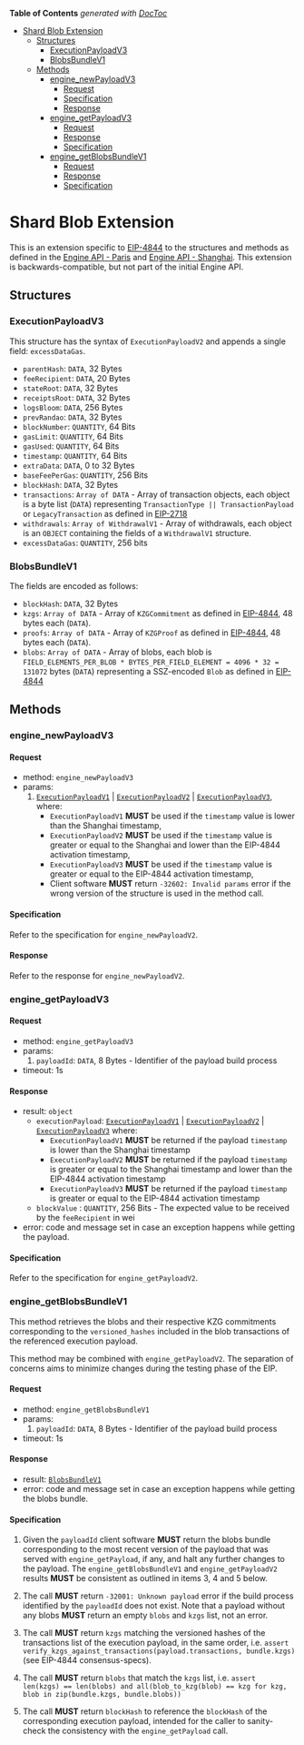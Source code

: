 <!-- START doctoc generated TOC please keep comment here to allow auto update -->
<!-- DON'T EDIT THIS SECTION, INSTEAD RE-RUN doctoc TO UPDATE -->
**Table of Contents**  *generated with [DocToc](https://github.com/thlorenz/doctoc)*

- [Shard Blob Extension](#shard-blob-extension)
  - [Structures](#structures)
    - [ExecutionPayloadV3](#executionpayloadv3)
    - [BlobsBundleV1](#blobsbundlev1)
  - [Methods](#methods)
    - [engine_newPayloadV3](#engine_newpayloadv3)
      - [Request](#request)
      - [Specification](#specification)
      - [Response](#response)
    - [engine_getPayloadV3](#engine_getpayloadv3)
      - [Request](#request-1)
      - [Response](#response-1)
      - [Specification](#specification-1)
    - [engine_getBlobsBundleV1](#engine_getblobsbundlev1)
      - [Request](#request-2)
      - [Response](#response-2)
      - [Specification](#specification-2)

<!-- END doctoc generated TOC please keep comment here to allow auto update -->

# Shard Blob Extension

This is an extension specific to [EIP-4844](https://eips.ethereum.org/EIPS/eip-4844) to the structures and methods as defined in the [Engine API - Paris](../paris.md) and [Engine API - Shanghai](../shanghai.md).
This extension is backwards-compatible, but not part of the initial Engine API.

## Structures

### ExecutionPayloadV3

This structure has the syntax of `ExecutionPayloadV2` and appends a single field: `excessDataGas`.

- `parentHash`: `DATA`, 32 Bytes
- `feeRecipient`:  `DATA`, 20 Bytes
- `stateRoot`: `DATA`, 32 Bytes
- `receiptsRoot`: `DATA`, 32 Bytes
- `logsBloom`: `DATA`, 256 Bytes
- `prevRandao`: `DATA`, 32 Bytes
- `blockNumber`: `QUANTITY`, 64 Bits
- `gasLimit`: `QUANTITY`, 64 Bits
- `gasUsed`: `QUANTITY`, 64 Bits
- `timestamp`: `QUANTITY`, 64 Bits
- `extraData`: `DATA`, 0 to 32 Bytes
- `baseFeePerGas`: `QUANTITY`, 256 Bits
- `blockHash`: `DATA`, 32 Bytes
- `transactions`: `Array of DATA` - Array of transaction objects, each object is a byte list (`DATA`) representing `TransactionType || TransactionPayload` or `LegacyTransaction` as defined in [EIP-2718](https://eips.ethereum.org/EIPS/eip-2718)
- `withdrawals`: `Array of WithdrawalV1` - Array of withdrawals, each object is an `OBJECT` containing the fields of a `WithdrawalV1` structure.
- `excessDataGas`: `QUANTITY`, 256 bits

### BlobsBundleV1

The fields are encoded as follows:

- `blockHash`: `DATA`, 32 Bytes
- `kzgs`: `Array of DATA` - Array of `KZGCommitment` as defined in [EIP-4844](https://eips.ethereum.org/EIPS/eip-4844), 48 bytes each (`DATA`).
- `proofs`: `Array of DATA` - Array of `KZGProof` as defined in [EIP-4844](https://eips.ethereum.org/EIPS/eip-4844), 48 bytes each (`DATA`).
- `blobs`: `Array of DATA` - Array of blobs, each blob is `FIELD_ELEMENTS_PER_BLOB * BYTES_PER_FIELD_ELEMENT = 4096 * 32 = 131072` bytes (`DATA`) representing a SSZ-encoded `Blob` as defined in [EIP-4844](https://eips.ethereum.org/EIPS/eip-4844)

## Methods

### engine_newPayloadV3

#### Request

* method: `engine_newPayloadV3`
* params:
  1. [`ExecutionPayloadV1`](../paris.md#ExecutionPayloadV1) | [`ExecutionPayloadV2`](../shanghai.md#ExecutionPayloadV2) | [`ExecutionPayloadV3`](#ExecutionPayloadV3), where:
      - `ExecutionPayloadV1` **MUST** be used if the `timestamp` value is lower than the Shanghai timestamp,
      - `ExecutionPayloadV2` **MUST** be used if the `timestamp` value is greater or equal to the Shanghai and lower than the EIP-4844 activation timestamp,
      - `ExecutionPayloadV3` **MUST** be used if the `timestamp` value is greater or equal to the EIP-4844 activation timestamp,
      - Client software **MUST** return `-32602: Invalid params` error if the wrong version of the structure is used in the method call.

#### Specification

Refer to the specification for `engine_newPayloadV2`.

#### Response

Refer to the response for `engine_newPayloadV2`.

### engine_getPayloadV3

#### Request

* method: `engine_getPayloadV3`
* params:
  1. `payloadId`: `DATA`, 8 Bytes - Identifier of the payload build process
* timeout: 1s

#### Response

* result: `object`
  - `executionPayload`: [`ExecutionPayloadV1`](../paris.md#ExecutionPayloadV1) | [`ExecutionPayloadV2`](../shanghai.md#ExecutionPayloadV2) |  [`ExecutionPayloadV3`](#ExecutionPayloadV3) where:
    - `ExecutionPayloadV1` **MUST** be returned if the payload `timestamp` is lower than the Shanghai timestamp
    - `ExecutionPayloadV2` **MUST** be returned if the payload `timestamp` is greater or equal to the Shanghai timestamp and lower than the EIP-4844 activation timestamp
    - `ExecutionPayloadV3` **MUST** be returned if the payload `timestamp` is greater or equal to the EIP-4844 activation timestamp
  - `blockValue` : `QUANTITY`, 256 Bits - The expected value to be received by the `feeRecipient` in wei
* error: code and message set in case an exception happens while getting the payload.

#### Specification

Refer to the specification for `engine_getPayloadV2`.

### engine_getBlobsBundleV1

This method retrieves the blobs and their respective KZG commitments corresponding to the `versioned_hashes`
included in the blob transactions of the referenced execution payload.

This method may be combined with `engine_getPayloadV2`.
The separation of concerns aims to minimize changes during the testing phase of the EIP.

#### Request

* method: `engine_getBlobsBundleV1`
* params:
  1. `payloadId`: `DATA`, 8 Bytes - Identifier of the payload build process
* timeout: 1s

#### Response

* result: [`BlobsBundleV1`](#BlobsBundleV1)
* error: code and message set in case an exception happens while getting the blobs bundle.

#### Specification

1. Given the `payloadId` client software **MUST** return the blobs bundle corresponding to the most recent version of the payload that was served with `engine_getPayload`, if any,
   and halt any further changes to the payload. The `engine_getBlobsBundleV1` and `engine_getPayloadV2` results **MUST** be consistent as outlined in items 3, 4 and 5 below. 

2. The call **MUST** return `-32001: Unknown payload` error if the build process identified by the `payloadId` does not exist. Note that a payload without any blobs **MUST** return an empty `blobs` and `kzgs` list, not an error.

3. The call **MUST** return `kzgs` matching the versioned hashes of the transactions list of the execution payload, in the same order,
   i.e. `assert verify_kzgs_against_transactions(payload.transactions, bundle.kzgs)` (see EIP-4844 consensus-specs).

4. The call **MUST** return `blobs` that match the `kzgs` list, i.e. `assert len(kzgs) == len(blobs) and all(blob_to_kzg(blob) == kzg for kzg, blob in zip(bundle.kzgs, bundle.blobs))`

5. The call **MUST** return `blockHash` to reference the `blockHash` of the corresponding execution payload, intended for the caller to sanity-check the consistency with the `engine_getPayload` call.

